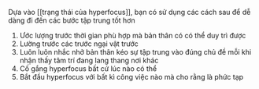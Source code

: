 Dựa vào [[trạng thái của hyperfocus]], bạn có sử dụng các cách sau để dễ dàng đi đến các bước tập trung tốt hơn
1. Ước lượng trước thời gian phù hợp mà bản thân có có thể duy trì được
2. Lường trước các trước ngại vật trước
3. Luôn luôn nhắc nhở bản thân kéo sự tập trung vào đúng chủ đề mỗi khi nhận thấy tâm trí đang lang thang nơi khác
4. Cố gắng hyperfocus bất cứ lúc nào có thể
5. Bắt đầu hyperfocus với bất kì công việc nào mà cho rằng là phức tạp